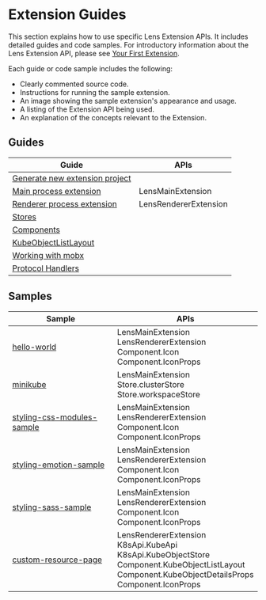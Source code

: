 # Extension Guides

This section explains how to use specific Lens Extension APIs.
It includes detailed guides and code samples.
For introductory information about the Lens Extension API, please see [Your First Extension](../get-started/your-first-extension.md).

Each guide or code sample includes the following:

- Clearly commented source code.
- Instructions for running the sample extension.
- An image showing the sample extension's appearance and usage.
- A listing of the Extension API being used.
- An explanation of the concepts relevant to the Extension.

## Guides

| Guide | APIs |
| ----- | ----- |
| [Generate new extension project](generator.md) ||
| [Main process extension](main-extension.md) | LensMainExtension |
| [Renderer process extension](renderer-extension.md) | LensRendererExtension |
| [Stores](stores.md) | |
| [Components](components.md) | |
| [KubeObjectListLayout](kube-object-list-layout.md) | |
| [Working with mobx](working-with-mobx.md) | |
| [Protocol Handlers](protocol-handlers.md) | |

## Samples

| Sample | APIs |
| ----- | ----- |
[hello-world](https://github.com/lensapp/lens-extension-samples/tree/master/helloworld-sample) | LensMainExtension <br> LensRendererExtension <br> Component.Icon <br> Component.IconProps |
[minikube](https://github.com/lensapp/lens-extension-samples/tree/master/minikube-sample) | LensMainExtension <br> Store.clusterStore <br> Store.workspaceStore |
[styling-css-modules-sample](https://github.com/lensapp/lens-extension-samples/tree/master/styling-css-modules-sample) | LensMainExtension <br> LensRendererExtension <br> Component.Icon <br> Component.IconProps |
[styling-emotion-sample](https://github.com/lensapp/lens-extension-samples/tree/master/styling-emotion-sample) | LensMainExtension <br> LensRendererExtension <br> Component.Icon <br> Component.IconProps |
[styling-sass-sample](https://github.com/lensapp/lens-extension-samples/tree/master/styling-sass-sample) | LensMainExtension <br> LensRendererExtension <br> Component.Icon <br> Component.IconProps |
[custom-resource-page](https://github.com/lensapp/lens-extension-samples/tree/master/custom-resource-page) | LensRendererExtension <br> K8sApi.KubeApi <br> K8sApi.KubeObjectStore <br> Component.KubeObjectListLayout <br> Component.KubeObjectDetailsProps <br> Component.IconProps |
